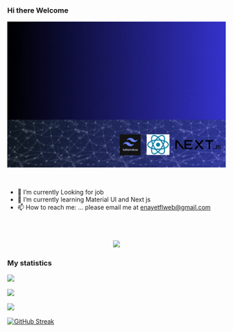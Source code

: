 ### Hi there Welcome

!["Md Enayetur Rahman](https://github.com/enayetsyl/enayetsyl/blob/main/assets/banner.gif)

<br/>

- 🔭 I’m currently Looking for job
- 🌱 I’m currently learning Material UI and Next js
- 📫 How to reach me: ... please email me at enayetflweb@gmail.com
<br/>
<br/>

<p align="center">
  <a href="https://skillicons.dev">
    <img src="https://skillicons.dev/icons?i=git,css,express,firebase,github,html,js,nodejs,react,tailwind,vercel,vscode" />
  </a>
</p>


### My statistics


![](http://github-profile-summary-cards.vercel.app/api/cards/profile-details?username=enayetsyl&theme=transparent)



![](http://github-profile-summary-cards.vercel.app/api/cards/stats?username=enayetsyl&theme=transparent)



![](http://github-profile-summary-cards.vercel.app/api/cards/productive-time?username=enayetsyl&theme=transparent&utcOffset=8)


[![GitHub Streak](https://github-readme-streak-stats.herokuapp.com?user=enayetsyl&theme=ocean-gradient&hide_border=true&date_format=j%20M%5B%20Y%5D)](https://git.io/streak-stats)
